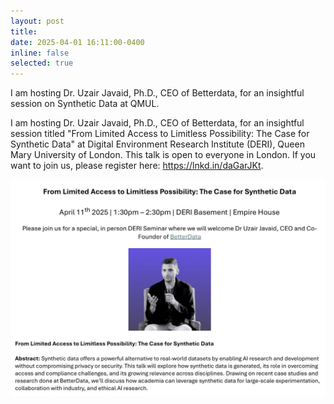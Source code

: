 ```yaml
---
layout: post
title: 
date: 2025-04-01 16:11:00-0400
inline: false
selected: true
---
```


I am hosting Dr. Uzair Javaid, Ph.D., CEO of Betterdata, for an insightful session on Synthetic Data at QMUL.


I am hosting Dr. Uzair Javaid, Ph.D., CEO of Betterdata, for an insightful session titled "From Limited Access to Limitless Possibility: The Case for Synthetic Data" at Digital Environment Research Institute (DERI), Queen Mary University of London. This talk is open to everyone in London. If you want to join us, please register here: https://lnkd.in/daGarJKt.


![](assets/img/news/betterData.jpeg)
